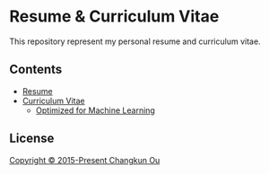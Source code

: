 # Resume & Curriculum Vitae
This repository represent my personal resume and curriculum vitae.

## Contents

- [Resume](./resume/resume.pdf)
- [Curriculum Vitae](./cv/cv.pdf)
    +  [Optimized for Machine Learning](./cv-ml/cv-ml.pdf)

## License

[Copyright &copy; 2015-Present Changkun Ou](./LICENSE)